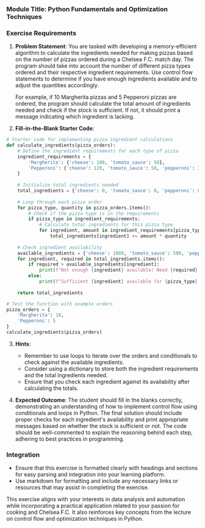 ### Module Title: Python Fundamentals and Optimization Techniques

### Exercise Requirements

1. **Problem Statement**: 
   You are tasked with developing a memory-efficient algorithm to calculate the ingredients needed for making pizzas based on the number of pizzas ordered during a Chelsea F.C. match day. The program should take into account the number of different pizza types ordered and their respective ingredient requirements. Use control flow statements to determine if you have enough ingredients available and to adjust the quantities accordingly.

   For example, if 10 Margherita pizzas and 5 Pepperoni pizzas are ordered, the program should calculate the total amount of ingredients needed and check if the stock is sufficient. If not, it should print a message indicating which ingredient is lacking.

2. **Fill-in-the-Blank Starter Code**:
```python
# Starter code for implementing pizza ingredient calculations
def calculate_ingredients(pizza_orders):
    # Define the ingredient requirements for each type of pizza
    ingredient_requirements = {
        'Margherita': {'cheese': 100, 'tomato_sauce': 50},
        'Pepperoni': {'cheese': 120, 'tomato_sauce': 50, 'pepperoni': 30}
    }
    
    # Initialize total ingredients needed
    total_ingredients = {'cheese': 0, 'tomato_sauce': 0, 'pepperoni': 0}
    
    # Loop through each pizza order
    for pizza_type, quantity in pizza_orders.items():
        # Check if the pizza type is in the requirements
        if pizza_type in ingredient_requirements:
            # Calculate total ingredients for this pizza type
            for ingredient, amount in ingredient_requirements[pizza_type].items():
                total_ingredients[ingredient] += amount * quantity
    
    # Check ingredient availability
    available_ingredients = {'cheese': 1000, 'tomato_sauce': 500, 'pepperoni': 300}  # Example stock
    for ingredient, required in total_ingredients.items():
        if required > available_ingredients[ingredient]:
            print(f"Not enough {ingredient} available! Need {required}, but have {available_ingredients[ingredient]}.")
        else:
            print(f"Sufficient {ingredient} available for {pizza_type} pizzas.")
    
    return total_ingredients

# Test the function with example orders
pizza_orders = {
    'Margherita': 10,
    'Pepperoni': 5
}
calculate_ingredients(pizza_orders)
```

3. **Hints**:
   - Remember to use loops to iterate over the orders and conditionals to check against the available ingredients.
   - Consider using a dictionary to store both the ingredient requirements and the total ingredients needed.
   - Ensure that you check each ingredient against its availability after calculating the totals.

4. **Expected Outcome**:
   The student should fill in the blanks correctly, demonstrating an understanding of how to implement control flow using conditionals and loops in Python. The final solution should include proper checks for each ingredient's availability and print appropriate messages based on whether the stock is sufficient or not. The code should be well-commented to explain the reasoning behind each step, adhering to best practices in programming.

### Integration
- Ensure that this exercise is formatted clearly with headings and sections for easy parsing and integration into your learning platform.
- Use markdown for formatting and include any necessary links or resources that may assist in completing the exercise. 

This exercise aligns with your interests in data analysis and automation while incorporating a practical application related to your passion for cooking and Chelsea F.C. It also reinforces key concepts from the lecture on control flow and optimization techniques in Python.